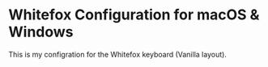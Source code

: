 # Whitefox Configuration for macOS & Windows

This is my configration for the Whitefox keyboard (Vanilla layout).


